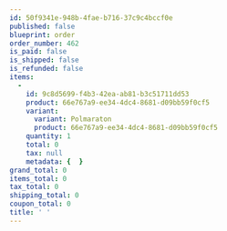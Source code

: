 ```yaml
---
id: 50f9341e-948b-4fae-b716-37c9c4bccf0e
published: false
blueprint: order
order_number: 462
is_paid: false
is_shipped: false
is_refunded: false
items:
  -
    id: 9c8d5699-f4b3-42ea-ab81-b3c51711dd53
    product: 66e767a9-ee34-4dc4-8681-d09bb59f0cf5
    variant:
      variant: Polmaraton
      product: 66e767a9-ee34-4dc4-8681-d09bb59f0cf5
    quantity: 1
    total: 0
    tax: null
    metadata: {  }
grand_total: 0
items_total: 0
tax_total: 0
shipping_total: 0
coupon_total: 0
title: ' '
---
```

